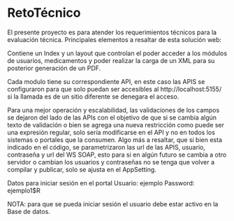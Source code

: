 # RetoTécnico

El presente proyecto es para atender los requerimientos técnicos para la evaluación técnica.
Principales elementos a resaltar de esta solución web:
 
Contiene un Index y un layout que controlan el poder acceder a los módulos de usuarios, medicamentos y poder realizar la carga de un XML para su posterior generación de un PDF.

Cada modulo tiene su correspondiente API, en este caso las APIS se configuraron para que solo puedan ser accesibles al http://localhost:5155/ si la llamada es de un sitio diferente se denegara el acceso.

Para una mejor operación y escalabilidad, las validaciones de los campos se dejaron del lado de las APIs con el objetivo de que si se cambia algún texto de validación o bien se agrega una nueva restricción como puede ser una expresión regular, solo sería modificarse en el API y no en todos los sistemas o portales que la consumen.
Algo más a resaltar, que si bien esta indicado en el código, se parametrizaron las url de las APIS, usuario, contraseña y url del WS SOAP, esto para si en algún futuro se cambia a otro servidor o cambian los usuarios y contraseñas no se tenga que volver a compilar y publicar, solo se ajusta en el AppSetting.

Datos para iniciar sesión en el portal
Usuario: ejemplo
Password: ejemplo1$R
 
NOTA: para que se pueda iniciar sesión el usuario debe estar activo en la Base de datos.

 

 

 

 

 
